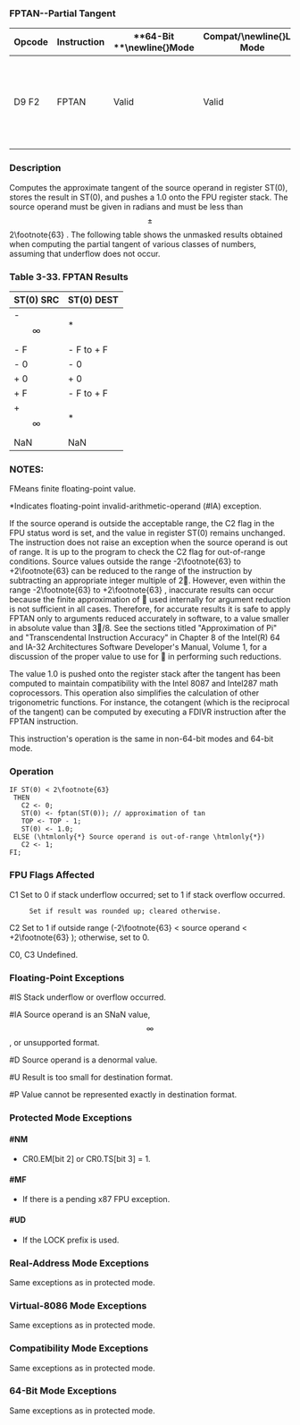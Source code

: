 ### FPTAN--Partial Tangent


|**Opcode**|**Instruction**|**64-Bit **\newline{}**Mode**|**Compat/**\newline{}**Leg Mode**|**Description**|
|----------|---------------|-----------------------------|---------------------------------|---------------|
|D9 F2|FPTAN|Valid|Valid|Replace ST(0) with its approximate tangent and push 1 onto the FPU stack.|
### Description


Computes the approximate tangent of the source operand in register ST(0), stores the result in ST(0), and pushes a 1.0 onto the FPU register stack. The source operand must be given in radians and must be less than $$\pm$$2\footnote{63} . The following table shows the unmasked results obtained when computing the partial tangent of various classes of numbers, assuming that underflow does not occur.

### Table 3-33.  FPTAN Results


|**ST(0) SRC**|**ST(0) DEST**|
|-------------|--------------|
|- $$\infty$$|*|
|- F|- F to + F|
|- 0|- 0|
|+ 0|+ 0|
|+ F|- F to + F|
|+ $$\infty$$|*|
|NaN|NaN |
### NOTES:


FMeans finite floating-point value.

*Indicates floating-point invalid-arithmetic-operand (#IA) exception.

If the source operand is outside the acceptable range, the C2 flag in the FPU status word is set, and the value in register ST(0) remains unchanged. The instruction does not raise an exception when the source operand is out of range. It is up to the program to check the C2 flag for out-of-range conditions. Source values outside the range -2\footnote{63}  to +2\footnote{63}  can be reduced to the range of the instruction by subtracting an appropriate integer multiple of 2. However, even within the range -2\footnote{63}  to +2\footnote{63} , inaccurate results can occur because the finite approximation of  used internally for argument reduction is not sufficient in all cases. Therefore, for accurate results it is safe to apply FPTAN only to arguments reduced accurately in software, to a value smaller in absolute value than 3/8. See the sections titled "Approximation of Pi" and "Transcendental Instruction Accuracy" in Chapter 8 of the Intel(R) 64 and IA-32 Architectures Software Developer's Manual, Volume 1, for a discussion of the proper value to use for  in performing such reductions.

The value 1.0 is pushed onto the register stack after the tangent has been computed to maintain compatibility with the Intel 8087 and Intel287 math coprocessors. This operation also simplifies the calculation of other trigonometric functions. For instance, the cotangent (which is the reciprocal of the tangent) can be computed by executing a FDIVR instruction after the FPTAN instruction.

This instruction's operation is the same in non-64-bit modes and 64-bit mode.


### Operation

```info-verb
IF ST(0) < 2\footnote{63}
 THEN
   C2 <- 0;
   ST(0) <- fptan(ST(0)); // approximation of tan
   TOP <- TOP - 1;
   ST(0) <- 1.0;
 ELSE (\htmlonly{*} Source operand is out-of-range \htmlonly{*})
   C2 <- 1;
FI;
```
### FPU Flags Affected


C1 Set to 0 if stack underflow occurred; set to 1 if stack overflow occurred.

         Set if result was rounded up; cleared otherwise.

C2 Set to 1 if outside range (-2\footnote{63}  < source operand < +2\footnote{63} ); otherwise, set to 0.

C0, C3  Undefined.

### Floating-Point Exceptions


#IS Stack underflow or overflow occurred.

#IA Source operand is an SNaN value, $$\infty$$, or unsupported format.

#D Source operand is a denormal value.

#U Result is too small for destination format.

#P Value cannot be represented exactly in destination format.


### Protected Mode Exceptions

#### #NM
* CR0.EM[bit 2] or CR0.TS[bit 3] = 1.

#### #MF
* If there is a pending x87 FPU exception.

#### #UD
* If the LOCK prefix is used.

### Real-Address Mode Exceptions



Same exceptions as in protected mode.


### Virtual-8086 Mode Exceptions



Same exceptions as in protected mode.


### Compatibility Mode Exceptions



Same exceptions as in protected mode.


### 64-Bit Mode Exceptions



Same exceptions as in protected mode.

